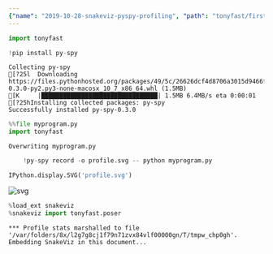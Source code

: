 ```yaml
---
{"name": "2019-10-28-snakeviz-pyspy-profiling", "path": "tonyfast/first_look/profilers", "modified_date": "December 12, 2019"}
---
```

```python
import tonyfast
```


```python
!pip install py-spy
```

    Collecting py-spy
    [?25l  Downloading https://files.pythonhosted.org/packages/49/5c/26626dcf4d8706a3015d9466fd3703b15de0d05b27bb4329aa344308ad91/py_spy-0.3.0-py2.py3-none-macosx_10_7_x86_64.whl (1.5MB)
    [K     |████████████████████████████████| 1.5MB 6.4MB/s eta 0:00:01
    [?25hInstalling collected packages: py-spy
    Successfully installed py-spy-0.3.0



```python
%%file myprogram.py
import tonyfast
```

    Overwriting myprogram.py



```python
    !py-spy record -o profile.svg -- python myprogram.py
```


```python
IPython.display.SVG('profile.svg')
```




![svg](output_4_0.svg)




```python
%load_ext snakeviz
%snakeviz import tonyfast.poser
```

     
    *** Profile stats marshalled to file '/var/folders/8x/l2g7g8cj1f79n71zvx84vlf00000gn/T/tmpw_chp0gh'. 
    Embedding SnakeViz in this document...




<iframe id='snakeviz-05af95de-f9d8-11e9-aa9a-80e65022f676' frameborder=0 seamless width='100%' height='1000'></iframe>
<script>document.getElementById("snakeviz-05af95de-f9d8-11e9-aa9a-80e65022f676").setAttribute("src", "http://" + document.location.hostname + ":8082/snakeviz/%2Fvar%2Ffolders%2F8x%2Fl2g7g8cj1f79n71zvx84vlf00000gn%2FT%2Ftmpw_chp0gh")</script>


